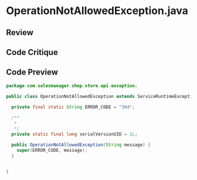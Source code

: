 # OperationNotAllowedException.java

## Review



## Code Critique



## Code Preview

```java
package com.salesmanager.shop.store.api.exception;

public class OperationNotAllowedException extends ServiceRuntimeException {
  
  private final static String ERROR_CODE = "304";

  /**
   * 
   */
  private static final long serialVersionUID = 1L;

  public OperationNotAllowedException(String message) {
    super(ERROR_CODE, message);
  }
  

}



```
